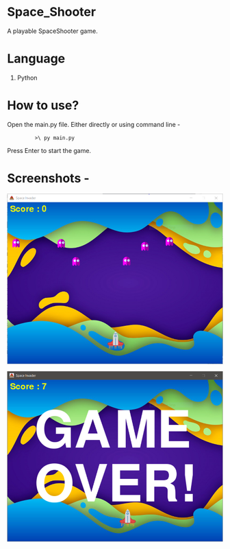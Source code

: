 # Space_Shooter

  A playable SpaceShooter game.
  
# Language 
  1. Python
  
# How to use?

Open the main.py file. Either directly or using command line -

             >\ py main.py

Press Enter to start the game.


# Screenshots -

![Screenshot 1](./spaceshooter/screenshots/1.PNG)

![Screenshot 2](./spaceshooter/screenshots/2.png)
